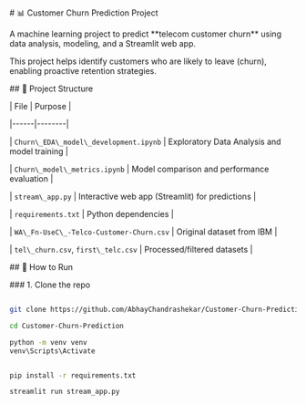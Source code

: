 \# 📊 Customer Churn Prediction Project



A machine learning project to predict \*\*telecom customer churn\*\* using data analysis, modeling, and a Streamlit web app.



This project helps identify customers who are likely to leave (churn), enabling proactive retention strategies.



\## 📁 Project Structure



| File | Purpose |

|------|--------|

| `Churn\_EDA\_model\_development.ipynb` | Exploratory Data Analysis and model training |

| `Churn\_model\_metrics.ipynb` | Model comparison and performance evaluation |

| `stream\_app.py` | Interactive web app (Streamlit) for predictions |

| `requirements.txt` | Python dependencies |

| `WA\_Fn-UseC\_-Telco-Customer-Churn.csv` | Original dataset from IBM |

| `tel\_churn.csv`, `first\_telc.csv` | Processed/filtered datasets |



\## 🚀 How to Run



\### 1. Clone the repo

```bash

git clone https://github.com/AbhayChandrashekar/Customer-Churn-Prediction.git

cd Customer-Churn-Prediction

python -m venv venv
venv\Scripts\Activate


pip install -r requirements.txt

streamlit run stream_app.py
